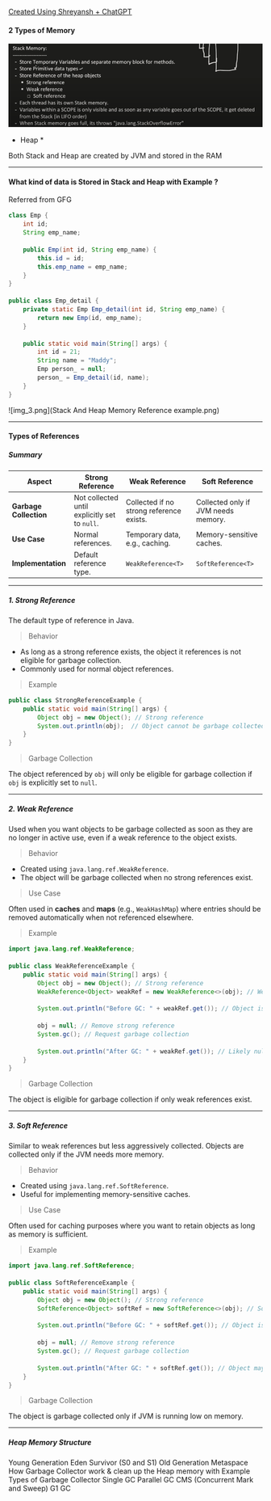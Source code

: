 [Created Using Shreyansh + ChatGPT](https://www.youtube.com/watch?v=vz6vSZRuS2M&list=PL6W8uoQQ2c63f469AyV78np0rbxRFppkx&index=10)

#### 2 Types of Memory 
![img_2.png](JVM__Stack__Content.png)
* Heap
  * 

Both Stack and Heap are created by JVM and stored in the RAM
__________
#### What kind of data is Stored in Stack and Heap with Example ? 

Referred from GFG
```java 
class Emp {
    int id;
    String emp_name;

    public Emp(int id, String emp_name) {
        this.id = id;
        this.emp_name = emp_name;
    }
}

public class Emp_detail {
    private static Emp Emp_detail(int id, String emp_name) {
        return new Emp(id, emp_name);
    }

    public static void main(String[] args) {
        int id = 21;
        String name = "Maddy";
        Emp person_ = null;
        person_ = Emp_detail(id, name);
    }
}
```

![img_3.png](Stack And Heap Memory Reference example.png)

__________
#### Types of References

##### Summary
| **Aspect**          | **Strong Reference**     | **Weak Reference**        | **Soft Reference**        |
|----------------------|--------------------------|----------------------------|---------------------------|
| **Garbage Collection** | Not collected until explicitly set to `null`. | Collected if no strong reference exists. | Collected only if JVM needs memory. |
| **Use Case**         | Normal references.       | Temporary data, e.g., caching. | Memory-sensitive caches.  |
| **Implementation**   | Default reference type.  | `WeakReference<T>`         | `SoftReference<T>`        |


---

##### 1. Strong Reference
The default type of reference in Java.
> Behavior
- As long as a strong reference exists, the object it references is not eligible for garbage collection.
- Commonly used for normal object references.
> Example
```java
public class StrongReferenceExample {
    public static void main(String[] args) {
        Object obj = new Object(); // Strong reference
        System.out.println(obj);  // Object cannot be garbage collected
    }
}
```

> Garbage Collection


The object referenced by `obj` will only be eligible for garbage collection if `obj` is explicitly set to `null`.

---

##### 2. Weak Reference

Used when you want objects to be garbage collected as soon as they are no longer in active use, even if a weak reference to the object exists.

> Behavior
- Created using `java.lang.ref.WeakReference`.
- The object will be garbage collected when no strong references exist.

>Use Case

Often used in **caches** and **maps** (e.g., `WeakHashMap`) where entries should be removed automatically when not referenced elsewhere.

> Example
```java
import java.lang.ref.WeakReference;

public class WeakReferenceExample {
    public static void main(String[] args) {
        Object obj = new Object(); // Strong reference
        WeakReference<Object> weakRef = new WeakReference<>(obj); // Weak reference

        System.out.println("Before GC: " + weakRef.get()); // Object is accessible

        obj = null; // Remove strong reference
        System.gc(); // Request garbage collection

        System.out.println("After GC: " + weakRef.get()); // Likely null, object collected
    }
}
```

> Garbage Collection

The object is eligible for garbage collection if only weak references exist.

---

##### 3. Soft Reference
Similar to weak references but less aggressively collected. Objects are collected only if the JVM needs more memory.

> Behavior
- Created using `java.lang.ref.SoftReference`.
- Useful for implementing memory-sensitive caches.

> Use Case

Often used for caching purposes where you want to retain objects as long as memory is sufficient.

> Example
```java
import java.lang.ref.SoftReference;

public class SoftReferenceExample {
    public static void main(String[] args) {
        Object obj = new Object(); // Strong reference
        SoftReference<Object> softRef = new SoftReference<>(obj); // Soft reference

        System.out.println("Before GC: " + softRef.get()); // Object is accessible

        obj = null; // Remove strong reference
        System.gc(); // Request garbage collection

        System.out.println("After GC: " + softRef.get()); // Object may still be accessible
    }
}
```

> Garbage Collection

The object is garbage collected only if JVM is running low on memory.

---

##### Heap Memory Structure
Young Generation
Eden
Survivor (S0 and S1)
Old Generation
Metaspace
How Garbage Collector work & clean up the Heap memory with Example
Types of Garbage Collector
Single GC
Parallel GC
CMS (Concurrent Mark and Sweep)
G1 GC